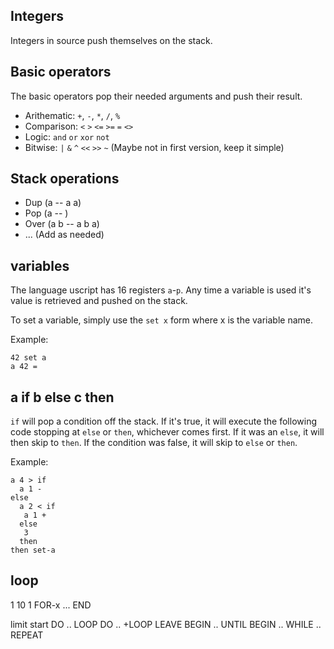 ## Integers

Integers in source push themselves on the stack.

## Basic operators

The basic operators pop their needed arguments and push their result.

- Arithematic: `+`, `-`, `*`, `/`, `%`
- Comparison: `<` `>` `<=` `>=` `=` `<>`
- Logic: `and` `or` `xor` `not`
- Bitwise: `|` `&` `^` `<<` `>>` `~` (Maybe not in first version, keep it simple)

## Stack operations

- Dup (a -- a a)
- Pop (a -- )
- Over (a b -- a b a)
- ... (Add as needed)

## variables

The language uscript has 16 registers `a`-`p`.  Any time a variable is used it's
value is retrieved and pushed on the stack.

To set a variable, simply use the `set x` form where x is the variable name.

Example:

```uscript
42 set a
a 42 =
```

## a if b else c then

`if` will pop a condition off the stack.  If it's true, it will execute the
following code stopping at `else` or `then`, whichever comes first.  If it was
an `else`, it will then skip to `then`. If the condition was false, it will skip
to `else` or `then`.

Example:

```uscript
a 4 > if
  a 1 -
else
  a 2 < if
   a 1 +
  else
   3
  then
then set-a
```

## loop

1 10 1 FOR-x ... END

limit start DO .. LOOP
DO .. +LOOP
LEAVE
BEGIN .. UNTIL
BEGIN .. WHILE .. REPEAT
